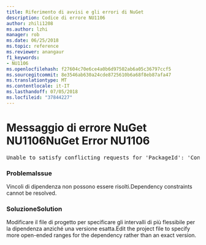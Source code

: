 ```yaml
---
title: Riferimento di avvisi e gli errori di NuGet
description: Codice di errore NU1106
author: zhili1208
ms.author: lzhi
manager: rob
ms.date: 06/25/2018
ms.topic: reference
ms.reviewer: anangaur
f1_keywords:
- NU1106
ms.openlocfilehash: f27604c70e6ce4a0b6d97502ab6a05c36797ccf5
ms.sourcegitcommit: 8e3546ab630a24cde8725610b6a68f8eb87afa47
ms.translationtype: MT
ms.contentlocale: it-IT
ms.lasthandoff: 07/05/2018
ms.locfileid: "37844227"
---
```

# <a name="nuget-error-nu1106"></a><span data-ttu-id="89a91-103">Messaggio di errore NuGet NU1106</span><span class="sxs-lookup"><span data-stu-id="89a91-103">NuGet Error NU1106</span></span>

<pre>Unable to satisfy conflicting requests for 'PackageId': 'Conflict path' Framework: 'Target graph'</pre>

### <a name="issue"></a><span data-ttu-id="89a91-104">Problema</span><span class="sxs-lookup"><span data-stu-id="89a91-104">Issue</span></span>
<span data-ttu-id="89a91-105">Vincoli di dipendenza non possono essere risolti.</span><span class="sxs-lookup"><span data-stu-id="89a91-105">Dependency constraints cannot be resolved.</span></span>

### <a name="solution"></a><span data-ttu-id="89a91-106">Soluzione</span><span class="sxs-lookup"><span data-stu-id="89a91-106">Solution</span></span>
<span data-ttu-id="89a91-107">Modificare il file di progetto per specificare gli intervalli di più flessibile per la dipendenza anziché una versione esatta.</span><span class="sxs-lookup"><span data-stu-id="89a91-107">Edit the project file to specify more open-ended ranges for the dependency rather than an exact version.</span></span>